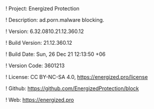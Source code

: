 ! Project: Energized Protection

! Description: ad.porn.malware blocking.

! Version: 6.32.0810.21.12.360.12

! Build Version: 21.12.360.12

! Build Date: Sun, 26 Dec 21 12:13:50 +06

! Version Code: 3601213

! License: CC BY-NC-SA 4.0, https://energized.pro/license

! Github: https://github.com/EnergizedProtection/block

! Web: https://energized.pro
